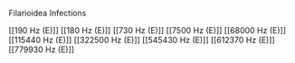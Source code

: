 Filarioidea Infections

[[190 Hz (E)]]
[[180 Hz (E)]]
[[730 Hz (E)]]
[[7500 Hz (E)]]
[[68000 Hz (E)]]
[[115440 Hz (E)]]
[[322500 Hz (E)]]
[[545430 Hz (E)]]
[[612370 Hz (E)]]
[[779930 Hz (E)]]
